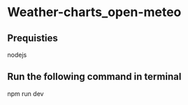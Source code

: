 # Weather-charts_open-meteo

## Prequisties 
nodejs

## Run the following command in terminal
npm run dev
